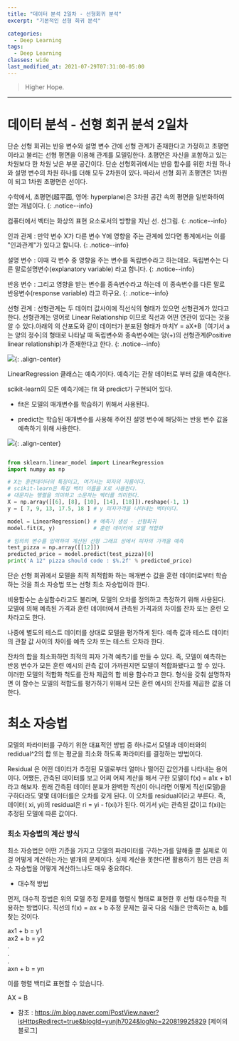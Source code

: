 ```yaml
---
title: "데이터 분석 2일차 - 선형회귀 분석"
excerpt: "기본적인 선형 회귀 분석"

categories:
  - Deep Learning
tags:
  - Deep Learning
classes: wide
last_modified_at: 2021-07-29T07:31:00-05:00
---
```


> Higher Hope. 

***

# 데이터 분석 - 선형 회귀 분석 2일차 

단순 선형 회귀는 반응 변수와 설명 변수 간에 선형 관계가 존재한다고 가정하고 초평면이라고 불리는 선형 평면을 이용해 관계를 모델링한다. 초평면은 자신을 포함하고 있는 차원보다 한 차원 낮은 부분 공간이다. 단순 선형회귀에서는 반응 함수를 위한 차원 하나와 설명 변수의 차원 하나를 더해 모두 2차원이 있다. 따라서 선형 회귀 초평면은 1차원이 되고 1차원 초평면은 선이다. 

수학에서, 초평면(超平面, 영어: hyperplane)은 3차원 공간 속의 평면을 일반화하여 얻는 개념이다.
{: .notice--info}

컴퓨터에서 벡터는 화상의 표현 요소로서의 방향을 지닌 선. 선그림.
{: .notice--info}

인과 관계 : 만약 변수 X가 다른 변수 Y에 영향을 주는 관계에 있다면 통계에서는 이를 "인과관계"가 있다고 합니다.
{: .notice--info}

설명 변수 : 이때 각 변수 중 영향을 주는 변수를 독립변수라고 하는데요. 독립변수는 다른 말로설명변수(explanatory variable) 라고 합니다.
{: .notice--info}

반응 변수 : 그리고 영향을 받는 변수를 종속변수라고 하는데 이 종속변수를 다른 말로 반응변수(response variable) 라고 하구요.
{: .notice--info}

선형 관계 : 선형관계는 두 데이터 값사이에 직선식의 형태가 있으면 선형관계가 있다고 한다. 선형관계는 영어로 Linear Relationship 이므로 직선과 어떤 연관이 있다는 것을 알 수 있다.아래의 의 산포도와 같이 데이터가 분포된 형태가 마치Y = aX+B  [여기서 a는 양의 정수]의 형태로 나타날 때 독립변수와 종속변수에는 양(+)의 선형관계(Positive linear relationship)가 존재한다고 한다.
{: .notice--info}

![](https://keepinmindsh.github.io/lines/assets/img/dataanalysys_20210813.png){: .align-center} 


LinearRegression 클래스는 예측기이다. 예측기는 관찰 데이터로 부터 값을 예측한다. 

 

scikit-learn의 모든 예측기에는 fit 와 predict가 구현되어 있다. 

- fit은 모델의 매개변수를 학습하기 위해서 사용된다. 

- predict는 학습된 매개변수를 사용해 주어진 설명 변수에 해당하는 반응 변수 값을 예측하기 위해 사용한다. 

![](https://keepinmindsh.github.io/lines/assets/img/dataanalysys_20210812.png){: .align-center} 

```python

from sklearn.linear_model import LinearRegression
import numpy as np

# X는 훈련데이터의 특징이고, 여기서는 피자의 지름이다.
# scikit-learn은 특징 벡터 이름을 X로 사용한다.
# 대문자는 행렬을 의미하고 소문자는 벡터를 의미한다.
X = np.array([[6], [8], [10], [14], [18]]).reshape(-1, 1)
y = [ 7, 9, 13, 17.5, 18 ] # y 피자가격을 나타내는 벡터이다.

model = LinearRegression() # 예측기 생성 - 선형회귀
model.fit(X, y)            # 훈련 데이터에 모델 적합화

# 임의의 변수를 입력하여 계산된 선형 그래프 상에서 피자의 가격을 예측
test_pizza = np.array([[12]])
predicted_price = model.predict(test_pizza)[0]
print('A 12" pizza should code : $%.2f' % predicted_price)

```
 

단순 선형 회귀에서 모델을 최적 최적합화 하는 매개변수 값을 훈련 데이터로부터 학습하는 것을 최소 자승법 또는 선형 최소 자승법이라 한다.  

비용함수는 손실함수라고도 불리며, 모델의 오차를 정의하고 측정하기 위해 사용된다. 모델에 의해 예측된 가격과 훈련 데이터에서 관측된 가격과의 차이를 잔차 또는 훈련 오차라고도 한다.   

나중에 별도의 테스트 데이터를 상대로 모델을 평가하게 된다. 예측 값과 테스트 데이터의 관찰 값 사이의 차이를 예측 오차 또는 테스트 오차라 한다.  

잔차의 합을 최소화하면 최적의 피자 가격 예측기를 만들 수 있다. 즉, 모델이 예측하는 반응 변수가 모든 훈련 예시의 관측 값이 가까원지면 모델이 적합화됐다고 할 수 있다. 
이러한 모델의 적합화 척도를 잔차 제곱의 합 비용 함수라고 한다. 형식을 갖춰 설명하자면 이 함수는 모델의 적합도를 평가하기 위해서 모든 훈련 예시의 잔차를 제곱한 값을 더한다.  

# 최소 자승법

모델의 파라미터를 구하기 위한 대표적인 방법 중 하나로서 모델과 데이터와의 redidual^2의 합 또는 평균을 최소화 하도록 파라미터를 결정하는 방법이다.  

Residual 은 어떤 데이터가 추정된 모델로부터 얼마나 떨어진 값인가를 나타내는 용어이다. 어쨌든, 관측된 데이터를 보고 어찌 어찌 계산을 해서 구한 모델이 f(x) = a1x + b1 라고 해보자. 원래 간측된 데이터 분포가 완벽한 직선이 아니라면 어떻게 직선(모델)을 구하더라도 몇몇 데이터를은 오차를 갖게 된다. 이 오차를 residual이라고 부른다. 즉, 데이터( xi, yi)의 residual은 ri = yi - f(xi)가 된다. 여기서 yi는 관측된 값이고 f(xi)는 추정된 모델에 따른 값이다.  

### 최소 자승법의 계산 방식 

최소 자승법은 어떤 기준을 가지고 모델의 파라미터를 구하는가를 말해줄 뿐 실제로 이걸 어떻게 계산하는가는 별개의 문제이다. 실제 계산을 못한다면 활용하기 힘든 만큼 최소 자승법을 어떻게 계산하느냐도 매우 중요하다. 


 - 대수적 방법

 먼저, 대수적 장법은 위의 모델 추정 문제를 행렬식 형태로 표현한 후 선형 대수학을 적용하는 방법이다. 직선의 f(x) = ax + b 추정 문제는 
 결국 다음 식들은 만족하는 a, b를 찾는 것이다.  

  ax1 + b = y1  
  ax2 + b = y2  
  .  
  .  
  .  
  axn + b = yn  

  이를 행렬 백터로 표현할 수 있습니다. 

  AX = B




- 참조 : <https://m.blog.naver.com/PostView.naver?isHttpsRedirect=true&blogId=yunjh7024&logNo=220819925829> [제이의 블로그]